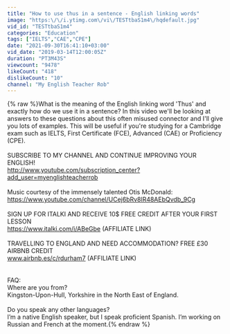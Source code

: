 ```yaml
---
title: "How to use thus in a sentence - English linking words"
image: "https:\/\/i.ytimg.com\/vi\/TESTtbaS1m4\/hqdefault.jpg"
vid_id: "TESTtbaS1m4"
categories: "Education"
tags: ["IELTS","CAE","CPE"]
date: "2021-09-30T16:41:10+03:00"
vid_date: "2019-03-14T12:00:05Z"
duration: "PT3M43S"
viewcount: "9478"
likeCount: "418"
dislikeCount: "10"
channel: "My English Teacher Rob"
---
```

{% raw %}What is the meaning of the English linking word 'Thus' and exactly how do we use it in a sentence? In this video we'll be looking at answers to these questions about this often misused connector and I'll give you lots of examples. This will be useful if you're studying for a Cambridge exam such as IELTS, First Certificate (FCE), Advanced (CAE) or Proficiency (CPE).<br /><br />SUBSCRIBE TO MY CHANNEL AND CONTINUE IMPROVING YOUR ENGLISH!<br /><a rel="nofollow" target="blank" href="http://www.youtube.com/subscription_center?add_user=myenglishteacherrob">http://www.youtube.com/subscription_center?add_user=myenglishteacherrob</a><br /><br />Music courtesy of the immensely talented Otis McDonald: <a rel="nofollow" target="blank" href="https://www.youtube.com/channel/UCej6bRv8lR48AEbQvdb_9Cg">https://www.youtube.com/channel/UCej6bRv8lR48AEbQvdb_9Cg</a><br /><br />SIGN UP FOR ITALKI AND RECEIVE 10$ FREE CREDIT AFTER YOUR FIRST LESSON <br /><a rel="nofollow" target="blank" href="https://www.italki.com/i/ABeGbe">https://www.italki.com/i/ABeGbe</a> (AFFILIATE LINK)<br /><br />TRAVELLING TO ENGLAND AND NEED ACCOMMODATION? FREE £30 AIRBNB CREDIT<br />www.airbnb.es/c/rdurham7 (AFFILIATE LINK)<br /><br /><br />FAQ:<br />Where are you from?<br />Kingston-Upon-Hull, Yorkshire in the North East of England.<br /><br />Do you speak any other languages?<br />I’m a native English speaker, but I speak proficient Spanish. I’m working on Russian and French at the moment.{% endraw %}
